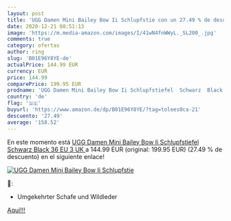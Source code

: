 ```yaml
---
layout: post
title: 'UGG Damen Mini Bailey Bow Ii Schlupfstie con un 27.49 % de descuento'
date: 2020-12-21 08:51:13
image: 'https://m.media-amazon.com/images/I/41wN4fnWWyL._SL200_.jpg'
comments: true
category: ofertas
author: ring
slug: 'B01E96Y8YE-de'
actualPrice: 144.99 EUR
currency: EUR
price: 144.99
comparePrice: 199.95 EUR
prodname: 'UGG Damen Mini Bailey Bow Ii Schlupfstiefel  Schwarz  Black   36 EU  3 UK '
country: 'de'
flag: '🇩🇪'
buyurl: 'https://www.amazon.de/dp/B01E96Y8YE/?tag=tolees0ca-21'
descuento: '27.49'
average: '158.52'
---
```


En este momento está [UGG Damen Mini Bailey Bow Ii Schlupfstiefel  Schwarz  Black   36 EU  3 UK ](https://www.amazon.de/dp/B01E96Y8YE/?tag=tolees0ca-21) a 144.99 EUR (original: 199.95 EUR) (27.49 %  de descuento) en el siguiente enlace!

[![UGG Damen Mini Bailey Bow Ii Schlupfstie](https://m.media-amazon.com/images/I/41wN4fnWWyL._SL200_.jpg)](https://www.amazon.de/dp/B01E96Y8YE/?tag=tolees0ca-21)

🔎:

- Umgekehrter Schafe und Wildleder

[Aquí!!!](https://www.amazon.de/dp/B01E96Y8YE/?tag=tolees0ca-21)
